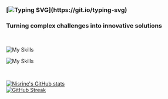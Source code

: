### [![Typing SVG](https://readme-typing-svg.demolab.com?font=Fira+Code&pause=1000&color=65a0f2&width=435&lines=Hi%2C+I'm+Nisrine.)](https://git.io/typing-svg)
### Turning complex challenges into innovative solutions 
<!-- <img src="https://github.githubassets.com/images/mona-whisper.gif" width="40"> -->
</br>


![My Skills](https://skillicons.dev/icons?i=js,python,java,react,nodejs,django,mysql,flask,mongodb)

![My Skills](https://skillicons.dev/icons?i=html,css,bootstrap,tailwindcss,jquery,spring,git,aws,heroku)

</br>

[![Nisrine's GitHub stats](https://github-readme-stats.vercel.app/api?username=nisrinekane)](https://github.com/nisrinekane/github-readme-stats)
</br>
[![GitHub Streak](https://github-readme-streak-stats.herokuapp.com?user=nisrinekane&theme=blueberry)](https://git.io/streak-stats)

